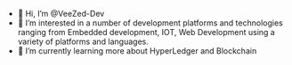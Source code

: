 - 👋 Hi, I’m @VeeZed-Dev
- 👀 I’m interested in a number of development platforms and technologies ranging from Embedded development, IOT, Web Development using a variety of platforms and languages.
- 🌱 I’m currently learning more about HyperLedger and Blockchain

<!---
VeeZed-Dev/VeeZed-Dev is a ✨ special ✨ repository because its `README.md` (this file) appears on your GitHub profile.
You can click the Preview link to take a look at your changes.
--->
